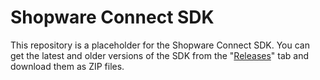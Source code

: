 # Shopware Connect SDK

This repository is a placeholder for the Shopware Connect SDK.  You can get the
latest and older versions of the SDK from the
"[Releases](https://github.com/shopware/Connect-SDK/releases)" tab and download
them as ZIP files.
